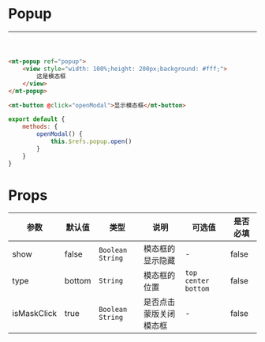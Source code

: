 # Popup
***
#

[//]: # (<iframe width='375px' height='667px' frameborder=0 allowfullscreen="true" src="https://static-363fc8f1-c547-4a87-8d04-6d5ba4035deb.bspapp.com/#/pages/popup"></iframe>)

```html

<mt-popup ref="popup">
    <view style="width: 100%;height: 200px;background: #fff;">
        这是模态框
    </view>
</mt-popup>

<mt-button @click="openModal">显示模态框</mt-button>
```

```javascript
export default {
    methods: {
        openModal() {
            this.$refs.popup.open()
        }
    }
} 
```

# Props

| 参数        | 默认值 | 类型                 | 说明             | 可选值                     | 是否必填 |
| ----------- | ------ |--------------------| ---------------- |-------------------------| -------- |
| show        | false  | `Boolean` `String` | 模态框的显示隐藏 | -                       | false    |
| type        | bottom | `String`           | 模态框的位置     | `top` `center` `bottom` | false    |
| isMaskClick | true   | `Boolean` `String` | 是否点击蒙版关闭模态框 | -                       | false         |

